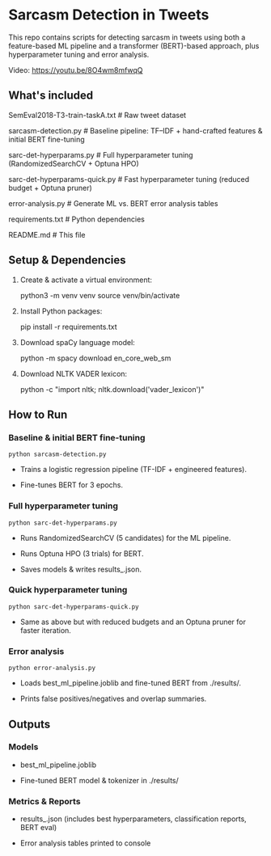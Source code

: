 # Sarcasm Detection in Tweets

This repo contains scripts for detecting sarcasm in tweets using both a feature-based ML pipeline and a transformer (BERT)-based approach, plus hyperparameter tuning and error analysis.

Video: https://youtu.be/8O4wm8mfwqQ

## What's included

SemEval2018-T3-train-taskA.txt            # Raw tweet dataset

sarcasm-detection.py                      # Baseline pipeline: TF–IDF + hand-crafted features & initial BERT fine-tuning

sarc-det-hyperparams.py                   # Full hyperparameter tuning (RandomizedSearchCV + Optuna HPO)

sarc-det-hyperparams-quick.py             # Fast hyperparameter tuning (reduced budget + Optuna pruner)

error-analysis.py                         # Generate ML vs. BERT error analysis tables

requirements.txt                          # Python dependencies

README.md                                 # This file


## Setup & Dependencies

1. Create & activate a virtual environment:
   
    python3 -m venv venv
    source venv/bin/activate

2. Install Python packages:

    pip install -r requirements.txt

3. Download spaCy language model:

    python -m spacy download en_core_web_sm

4. Download NLTK VADER lexicon:

    python -c "import nltk; nltk.download('vader_lexicon')"

## How to Run

### Baseline & initial BERT fine-tuning

    python sarcasm-detection.py

- Trains a logistic regression pipeline (TF-IDF + engineered features).

- Fine-tunes BERT for 3 epochs.

### Full hyperparameter tuning

    python sarc-det-hyperparams.py

- Runs RandomizedSearchCV (5 candidates) for the ML pipeline.

- Runs Optuna HPO (3 trials) for BERT.

- Saves models & writes results_<timestamp>.json.

### Quick hyperparameter tuning

    python sarc-det-hyperparams-quick.py

- Same as above but with reduced budgets and an Optuna pruner for faster iteration.

### Error analysis

    python error-analysis.py

- Loads best_ml_pipeline.joblib and fine-tuned BERT from ./results/.

- Prints false positives/negatives and overlap summaries.

## Outputs

### Models

- best_ml_pipeline.joblib

- Fine-tuned BERT model & tokenizer in ./results/

### Metrics & Reports

- results_<timestamp>.json (includes best hyperparameters, classification reports, BERT eval)

- Error analysis tables printed to console